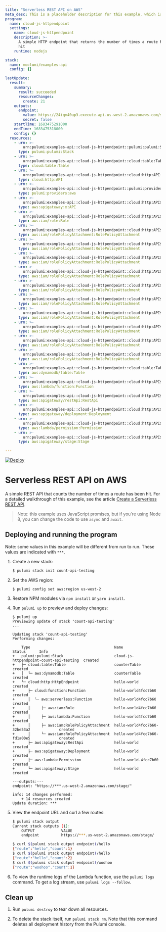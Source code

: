 ```yaml
---
title: "Serverless REST API on AWS"
meta_desc: This is a placeholder description for this example, which is an interesting example of how to do something with Pulumi.
program:
  name: cloud-js-httpendpoint
  settings:
    name: cloud-js-httpendpoint
    description: >-
      A simple HTTP endpoint that returns the number of times a route has been
      hit
    runtime: nodejs

stack:
  name: moolumi/examples-api
  config: {}

lastUpdate:
  result:
    summary:
      result: succeeded
      resourceChanges:
        create: 21
    outputs:
      endpoint:
        value: https://24iqm40up3.execute-api.us-west-2.amazonaws.com/stage/
        secret: false
    startTime: 1683475291000
    endTime: 1683475318000
    config: {}
  resources:
    - urn: >-
        urn:pulumi:examples-api::cloud-js-httpendpoint::pulumi:pulumi:Stack::cloud-js-httpendpoint-examples-api
      type: pulumi:pulumi:Stack
    - urn: >-
        urn:pulumi:examples-api::cloud-js-httpendpoint::cloud:table:Table::counterTable
      type: cloud:table:Table
    - urn: >-
        urn:pulumi:examples-api::cloud-js-httpendpoint::cloud:http:API::hello-world
      type: cloud:http:API
    - urn: >-
        urn:pulumi:examples-api::cloud-js-httpendpoint::pulumi:providers:aws::default_4_38_1
      type: pulumi:providers:aws
    - urn: >-
        urn:pulumi:examples-api::cloud-js-httpendpoint::cloud:http:API$aws:apigateway:x:API::hello-world
      type: aws:apigateway:x:API
    - urn: >-
        urn:pulumi:examples-api::cloud-js-httpendpoint::cloud:http:API$aws:iam/role:Role::hello-worlda552609d
      type: aws:iam/role:Role
    - urn: >-
        urn:pulumi:examples-api::cloud-js-httpendpoint::cloud:http:API$aws:iam/rolePolicyAttachment:RolePolicyAttachment::hello-worlda552609d-a1de8170
      type: aws:iam/rolePolicyAttachment:RolePolicyAttachment
    - urn: >-
        urn:pulumi:examples-api::cloud-js-httpendpoint::cloud:http:API$aws:iam/rolePolicyAttachment:RolePolicyAttachment::hello-worlda552609d-b5aeb6b6
      type: aws:iam/rolePolicyAttachment:RolePolicyAttachment
    - urn: >-
        urn:pulumi:examples-api::cloud-js-httpendpoint::cloud:http:API$aws:iam/rolePolicyAttachment:RolePolicyAttachment::hello-worlda552609d-019020e7
      type: aws:iam/rolePolicyAttachment:RolePolicyAttachment
    - urn: >-
        urn:pulumi:examples-api::cloud-js-httpendpoint::cloud:http:API$aws:iam/rolePolicyAttachment:RolePolicyAttachment::hello-worlda552609d-7cd09230
      type: aws:iam/rolePolicyAttachment:RolePolicyAttachment
    - urn: >-
        urn:pulumi:examples-api::cloud-js-httpendpoint::cloud:http:API$aws:iam/rolePolicyAttachment:RolePolicyAttachment::hello-worlda552609d-1b4caae3
      type: aws:iam/rolePolicyAttachment:RolePolicyAttachment
    - urn: >-
        urn:pulumi:examples-api::cloud-js-httpendpoint::cloud:http:API$aws:iam/rolePolicyAttachment:RolePolicyAttachment::hello-worlda552609d-e1a3786d
      type: aws:iam/rolePolicyAttachment:RolePolicyAttachment
    - urn: >-
        urn:pulumi:examples-api::cloud-js-httpendpoint::cloud:http:API$aws:iam/rolePolicyAttachment:RolePolicyAttachment::hello-worlda552609d-6c156834
      type: aws:iam/rolePolicyAttachment:RolePolicyAttachment
    - urn: >-
        urn:pulumi:examples-api::cloud-js-httpendpoint::cloud:http:API$aws:iam/rolePolicyAttachment:RolePolicyAttachment::hello-worlda552609d-74d12784
      type: aws:iam/rolePolicyAttachment:RolePolicyAttachment
    - urn: >-
        urn:pulumi:examples-api::cloud-js-httpendpoint::cloud:http:API$aws:iam/rolePolicyAttachment:RolePolicyAttachment::hello-worlda552609d-4aaabb8e
      type: aws:iam/rolePolicyAttachment:RolePolicyAttachment
    - urn: >-
        urn:pulumi:examples-api::cloud-js-httpendpoint::cloud:http:API$aws:iam/rolePolicyAttachment:RolePolicyAttachment::hello-worlda552609d-0cbb1731
      type: aws:iam/rolePolicyAttachment:RolePolicyAttachment
    - urn: >-
        urn:pulumi:examples-api::cloud-js-httpendpoint::cloud:table:Table$aws:dynamodb/table:Table::counterTable
      type: aws:dynamodb/table:Table
    - urn: >-
        urn:pulumi:examples-api::cloud-js-httpendpoint::cloud:http:API$aws:lambda/function:Function::hello-worlda552609d
      type: aws:lambda/function:Function
    - urn: >-
        urn:pulumi:examples-api::cloud-js-httpendpoint::cloud:http:API$aws:apigateway:x:API$aws:apigateway/restApi:RestApi::hello-world
      type: aws:apigateway/restApi:RestApi
    - urn: >-
        urn:pulumi:examples-api::cloud-js-httpendpoint::cloud:http:API$aws:apigateway:x:API$aws:apigateway/deployment:Deployment::hello-world
      type: aws:apigateway/deployment:Deployment
    - urn: >-
        urn:pulumi:examples-api::cloud-js-httpendpoint::cloud:http:API$aws:apigateway:x:API$aws:lambda/permission:Permission::hello-world-86405973
      type: aws:lambda/permission:Permission
    - urn: >-
        urn:pulumi:examples-api::cloud-js-httpendpoint::cloud:http:API$aws:apigateway:x:API$aws:apigateway/stage:Stage::hello-world
      type: aws:apigateway/stage:Stage

---
```


[![Deploy](https://get.pulumi.com/new/button.svg)](https://app.pulumi.com/new?template=https://github.com/pulumi/examples/blob/master/cloud-js-api/README.md)

# Serverless REST API on AWS

A simple REST API that counts the number of times a route has been hit. For a detailed walkthrough of this example, see the article [Create a Serverless REST API](https://www.pulumi.com/docs/tutorials/aws/rest-api/).

> Note: this example uses JavaScript promises, but if you're using Node 8, you can change the code to use `async` and `await`.

## Deploying and running the program

Note: some values in this example will be different from run to run.  These values are indicated
with `***`.

1.  Create a new stack:

    ```bash
    $ pulumi stack init count-api-testing
    ```

1.  Set the AWS region:

    ```
    $ pulumi config set aws:region us-west-2
    ```

1.  Restore NPM modules via `npm install` or `yarn install`.

1.  Run `pulumi up` to preview and deploy changes:

    ```
    $ pulumi up
    Previewing update of stack 'count-api-testing'
    ...

    Updating stack 'count-api-testing'
    Performing changes:

        Type                                      Name                                     Status      Info
    +   pulumi:pulumi:Stack                       cloud-js-httpendpoint-count-api-testing  created
    +   ├─ cloud:table:Table                      counterTable                             created
    +   │  └─ aws:dynamodb:Table                  counterTable                             created
    +   └─ cloud:http:HttpEndpoint                hello-world                              created
    +      ├─ cloud:function:Function             hello-world4fcc7b60                      created
    +      │  └─ aws:serverless:Function          hello-world4fcc7b60                      created
    +      │     ├─ aws:iam:Role                  hello-world4fcc7b60                      created
    +      │     ├─ aws:lambda:Function           hello-world4fcc7b60                      created
    +      │     ├─ aws:iam:RolePolicyAttachment  hello-world4fcc7b60-32be53a2             created
    +      │     └─ aws:iam:RolePolicyAttachment  hello-world4fcc7b60-fd1a00e5             created
    +      ├─ aws:apigateway:RestApi              hello-world                              created
    +      ├─ aws:apigateway:Deployment           hello-world                              created
    +      ├─ aws:lambda:Permission               hello-world-4fcc7b60                     created
    +      └─ aws:apigateway:Stage                hello-world                              created

    ---outputs:---
    endpoint: "https://***.us-west-2.amazonaws.com/stage/"

    info: 14 changes performed:
        + 14 resources created
    Update duration: ***
    ```

1.  View the endpoint URL and curl a few routes:

    ```bash
    $ pulumi stack output
    Current stack outputs (1):
        OUTPUT            VALUE
        endpoint          https://***.us-west-2.amazonaws.com/stage/

    $ curl $(pulumi stack output endpoint)/hello
    {"route":"hello","count":1}
    $ curl $(pulumi stack output endpoint)/hello
    {"route":"hello","count":2}
    $ curl $(pulumi stack output endpoint)/woohoo
    {"route":"woohoo","count":1}
    ```

1.  To view the runtime logs of the Lambda function, use the `pulumi logs` command. To get a log stream, use `pulumi logs --follow`.

## Clean up

1.  Run `pulumi destroy` to tear down all resources.

1.  To delete the stack itself, run `pulumi stack rm`. Note that this command deletes all deployment history from the Pulumi console.

